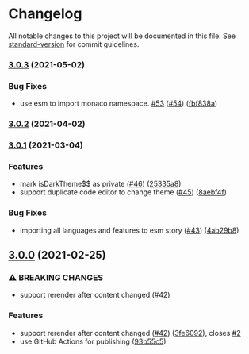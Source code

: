 # Changelog

All notable changes to this project will be documented in this file. See [standard-version](https://github.com/conventional-changelog/standard-version) for commit guidelines.

### [3.0.3](https://github.com/alauda/ng-monaco-editor/compare/v3.0.2...v3.0.3) (2021-05-02)


### Bug Fixes

* use esm to import monaco namespace. [#53](https://github.com/alauda/ng-monaco-editor/issues/53) ([#54](https://github.com/alauda/ng-monaco-editor/issues/54)) ([fbf838a](https://github.com/alauda/ng-monaco-editor/commit/fbf838a7b66f2dfd2dd5fafc834b536a24b234af))

### [3.0.2](https://github.com/alauda/ng-monaco-editor/compare/v3.0.1...v3.0.2) (2021-04-02)

### [3.0.1](https://github.com/alauda/ng-monaco-editor/compare/v3.0.0...v3.0.1) (2021-03-04)


### Features

* mark isDarkTheme$$ as private ([#46](https://github.com/alauda/ng-monaco-editor/issues/46)) ([25335a8](https://github.com/alauda/ng-monaco-editor/commit/25335a8e4cefa0691dbd8ba72e50aeb6eb6d0fb3))
* support duplicate code editor to change theme ([#45](https://github.com/alauda/ng-monaco-editor/issues/45)) ([8aebf4f](https://github.com/alauda/ng-monaco-editor/commit/8aebf4fc2d0c5141d6d9b33c9f732fb8b7e8fe7e))


### Bug Fixes

* importing all languages and features to esm story ([#43](https://github.com/alauda/ng-monaco-editor/issues/43)) ([4ab29b8](https://github.com/alauda/ng-monaco-editor/commit/4ab29b82f83bf44dba788ab4949c8fca24206f24))

## [3.0.0](https://github.com/alauda/ng-monaco-editor/compare/v2.3.0...v3.0.0) (2021-02-25)


### ⚠ BREAKING CHANGES

* support rerender after content changed (#42)

### Features

* support rerender after content changed ([#42](https://github.com/alauda/ng-monaco-editor/issues/42)) ([3fe6092](https://github.com/alauda/ng-monaco-editor/commit/3fe6092ffd47302453298062b67f24121bcfdf0e)), closes [#2](https://github.com/alauda/ng-monaco-editor/issues/2)
* use GitHub Actions for publishing ([93b55c5](https://github.com/alauda/ng-monaco-editor/commit/93b55c5a1bbfd8f30edd9bd126bbe4247f828c1f))
